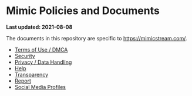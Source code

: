 # Mimic Policies and Documents

**Last updated: 2021-08-08**

The documents in this repository are specific to https://mimicstream.com/.  

  * [Terms of Use / DMCA](terms-of-use.md)
  * [Security](security.md)
  * [Privacy / Data Handling](privacy.md)
  * [Help](help.md)
  * [Transparency](transparency.md)
  * [Report](report.md)
  * [Social Media Profiles](social.md)

